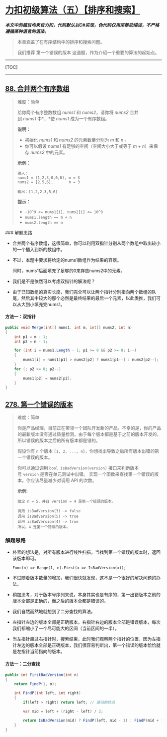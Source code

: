 
# [力扣初级算法（五）【排序和搜索】](https://leetcode-cn.com/leetbook/read/top-interview-questions-easy/x2322r/)

***本文中的题目均来自力扣，代码默认以C#实现，伪代码仅用来帮助描述，不严格遵循某种语言的语法。***

> 本章涵盖了在有序结构中的排序和搜索问题。
>
> 我们推荐 第一个错误的版本 这道题，作为介绍一个重要的算法的起始点。

------

[TOC]

------




## [88. 合并两个有序数组](https://leetcode-cn.com/problems/merge-sorted-array/)

>难度：简单
>
>
>
>给你两个有序整数数组 *nums1* 和 *nums2*，请你将 *nums2* 合并到 *nums1* 中*，*使 *nums1* 成为一个有序数组。 
>
>
>
>**说明：**
>
>- 初始化 *nums1* 和 *nums2* 的元素数量分别为 *m* 和 *n* 。
>- 你可以假设 *nums1* 有足够的空间（空间大小大于或等于 *m + n*）来保存 *nums2* 中的元素。
>
>
>
>**示例：**
>
>```
>输入：
>nums1 = [1,2,3,0,0,0], m = 3
>nums2 = [2,5,6],       n = 3
>
>输出：[1,2,2,3,5,6]
>```
>
>
>
>**提示：**
>
>- `-10^9 <= nums1[i], nums2[i] <= 10^9`
>- `nums1.length == m + n`
>- `nums2.length == n`



### 解题思路 

- 合并两个有序数组，这很简单，你可以利用双指针分别从两个数组中取出较小的一个插入到新的数组中。

- 不过，本题中要求将给定的nums1数组作为结果的容器。

  同时，nums1后面填充了足够的0来存放nums2中的元素。

- 我们是不是依然可以考虑双指针的解法呢？

- 由于已知数组的真实长度，我们完全可以让两个指针分别指向两个数组的队尾，然后其中较大的那个必然是最终结果的最后一个元素，以此类推，我们可以从大到小填充完nums1。

#### 方法一：双指针

```c#
public void Merge(int[] nums1, int m, int[] nums2, int n)
{
    int p1 = m - 1;
    int p2 = n - 1;

    for (int i = nums1.Length - 1; p1 >= 0 && p2 >= 0; i--)
    {
        nums1[i] = nums1[p1] > nums2[p2] ? nums1[p1--] : nums2[p2--];
    }
    for (; p2 >= 0; p2--)
    {
        nums1[p2] = nums2[p2];
    }
}
```



## [278. 第一个错误的版本](https://leetcode-cn.com/problems/first-bad-version/)

> 难度：简单
>
> 
>
> 你是产品经理，目前正在带领一个团队开发新的产品。不幸的是，你的产品的最新版本没有通过质量检测。由于每个版本都是基于之前的版本开发的， 所以错误的版本之后的所有版本都是错的。 
>
>  假设你有 `n` 个版本 `[1, 2, ..., n]`，你想找出导致之后所有版本出错的第一个错误的版本。 
>
> 你可以通过调用 `bool isBadVersion(version)` 接口来判断版本号 `version` 是否在单元测试中出错。 实现一个函数来查找第一个错误的版本。你应该尽量减少对调用 API 的次数。 
>
> **示例:** 
>
> ```
> 给定 n = 5，并且 version = 4 是第一个错误的版本。
> 
> 调用 isBadVersion(3) -> false
> 调用 isBadVersion(5) -> true
> 调用 isBadVersion(4) -> true
> 所以，4 是第一个错误的版本。 
> ```
>
> 

### 解题思路

- 朴素的想法是，对所有版本进行线性扫描，当找到第一个错误的版本时，返回该版本即可。

  ```
  Func(n) => Range(1, n).First(x => IsBadVersion(x));
  ```

- 不过随着版本数量的增加，我们很快就发现，这不是一个很好的解决问题的办法。

- 稍加思考，对于版本号序列来说，本身其实也是有序的，第一出错版本之前的版本全部是正确的，而之后的版本全都是错误的。

- 我们自然而然地就想到了二分查找的算法。

- 左指针左边的版本全部是正确版本，右指针右边的版本全部是错误版本，每次我们都缩小了一个尽可能大的区间（当前区间的一半）。

- 当左指针超过右指针时，搜索结束，此时我们观察两个指针的位置，因为左指针左边的版本全部是正确版本，我们很容易判断出，第一个错误的版本恰恰就是左指针当前指向的版本。


#### 方法一：二分查找

```c#
public int FirstBadVersion(int n) 
{
    return FindP(1, n);

    int FindP(int left, int right)
    {
        if(left > right) return left; // 递归的终点

        var mid = left + (right - left) / 2;

        return IsBadVersion(mid) ? FindP(left, mid - 1) : FindP(mid + 1, right);
    }
}
```



